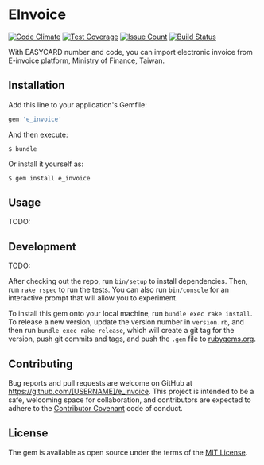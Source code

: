 # EInvoice

[![Code Climate](https://codeclimate.com/github/JasonYCHuang/e_invoice/badges/gpa.svg)](https://codeclimate.com/github/JasonYCHuang/e_invoice)
[![Test Coverage](https://codeclimate.com/github/JasonYCHuang/e_invoice/badges/coverage.svg)](https://codeclimate.com/github/JasonYCHuang/e_invoice/coverage)
[![Issue Count](https://codeclimate.com/github/JasonYCHuang/e_invoice/badges/issue_count.svg)](https://codeclimate.com/github/JasonYCHuang/e_invoice)
[![Build Status](https://travis-ci.org/JasonYCHuang/e_invoice.svg?branch=master)](https://travis-ci.org/JasonYCHuang/e_invoice)


With EASYCARD number and code, you can import electronic invoice from E-invoice platform, Ministry of Finance, Taiwan.


## Installation

Add this line to your application's Gemfile:

```ruby
gem 'e_invoice'
```

And then execute:

    $ bundle

Or install it yourself as:

    $ gem install e_invoice

## Usage

TODO:

## Development

TODO:

After checking out the repo, run `bin/setup` to install dependencies. Then, run `rake rspec` to run the tests. You can also run `bin/console` for an interactive prompt that will allow you to experiment.

To install this gem onto your local machine, run `bundle exec rake install`. To release a new version, update the version number in `version.rb`, and then run `bundle exec rake release`, which will create a git tag for the version, push git commits and tags, and push the `.gem` file to [rubygems.org](https://rubygems.org).

## Contributing

Bug reports and pull requests are welcome on GitHub at https://github.com/[USERNAME]/e_invoice. This project is intended to be a safe, welcoming space for collaboration, and contributors are expected to adhere to the [Contributor Covenant](contributor-covenant.org) code of conduct.


## License

The gem is available as open source under the terms of the [MIT License](http://opensource.org/licenses/MIT).

